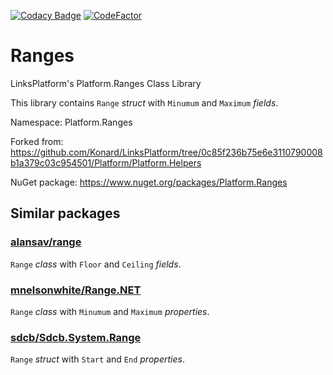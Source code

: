 [![Codacy Badge](https://api.codacy.com/project/badge/Grade/32e016893f0f4fd286714a6612e47f04)](https://app.codacy.com/app/drakonard/Ranges?utm_source=github.com&utm_medium=referral&utm_content=linksplatform/Ranges&utm_campaign=Badge_Grade_Dashboard)
[![CodeFactor](https://www.codefactor.io/repository/github/linksplatform/ranges/badge)](https://www.codefactor.io/repository/github/linksplatform/ranges)

# Ranges

LinksPlatform's Platform.Ranges Class Library

This library contains `Range` *struct* with `Minumum` and `Maximum` *fields*.

Namespace: Platform.Ranges

Forked from: https://github.com/Konard/LinksPlatform/tree/0c85f236b75e6e3110790008b1a379c03c954501/Platform/Platform.Helpers

NuGet package: https://www.nuget.org/packages/Platform.Ranges

## Similar packages

### [alansav/range](https://github.com/alansav/range)

`Range` *class* with `Floor` and `Ceiling` *fields*.

### [mnelsonwhite/Range.NET](https://github.com/mnelsonwhite/Range.NET)

`Range` *class* with `Minumum` and `Maximum` *properties*.

### [sdcb/Sdcb.System.Range](https://github.com/sdcb/Sdcb.System.Range)

`Range` *struct* with `Start` and `End` *properties*.
